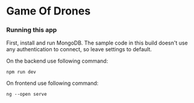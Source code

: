 # Game Of Drones

### Running this app

First, install and run MongoDB. The sample code in this build doesn't use any authentication to
connect, so leave settings to default.

On the backend use following command:

    npm run dev 

On frontend use following command:

    ng --open serve

